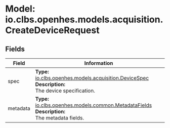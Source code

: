 # Model: io.clbs.openhes.models.acquisition.CreateDeviceRequest

## Fields

| Field | Information |
| --- | --- |
| spec | <b>Type:</b> [io.clbs.openhes.models.acquisition.DeviceSpec](model-io-clbs-openhes-models-acquisition-devicespec.md)<br><b>Description:</b><br>The device specification. |
| metadata | <b>Type:</b> [io.clbs.openhes.models.common.MetadataFields](model-io-clbs-openhes-models-common-metadatafields.md)<br><b>Description:</b><br>The metadata fields. |

